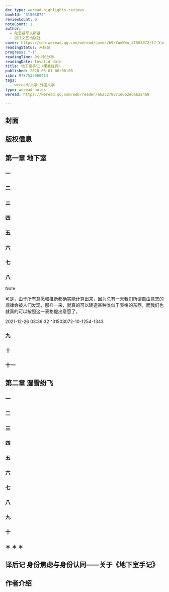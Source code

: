 ```yaml
---
doc_type: weread-highlights-reviews
bookId: "31503072"
reviewCount: 0
noteCount: 1
author:
  - 陀思妥耶夫斯基
  - 浙江文艺出版社
cover: https://cdn.weread.qq.com/weread/cover/69/YueWen_31503072/t7_YueWen_31503072.jpg
readingStatus: 未标记
progress: "-1"
readingTime: 0小时0分钟
readingDate: Invalid date
title: 地下室手记（果麦经典）
published: 2020-05-01 00:00:00
isbn: 9787533960414
tags:
  - weread/文学-外国文学
type: weread-notes
weread: https://weread.qq.com/web/reader/a623278071e0b2e0a622468

---
```



## 封面

## 版权信息

## 第一章 地下室

### 一

### 二

### 三

### 四

### 五

### 六

### 七

### 八

> [!NOTE] 
> 可是，由于所有意愿和推断都确实能计算出来，因为总有一天我们所谓自由意志的规律会被人们发现，那样一来，就真的可以建造某种类似于表格的东西，而我们也就真的可以按照这一表格提出意愿了。
> 
> 2021-12-26 03:36:32 ^31503072-10-1254-1343

### 九

### 十

### 十一

## 第二章 湿雪纷飞

### 一

### 二

### 三

### 四

### 五

### 六

### 七

### 八

### 九

### 十

### ＊ ＊ ＊

## 译后记 身份焦虑与身份认同——关于《地下室手记》

## 作者介绍

